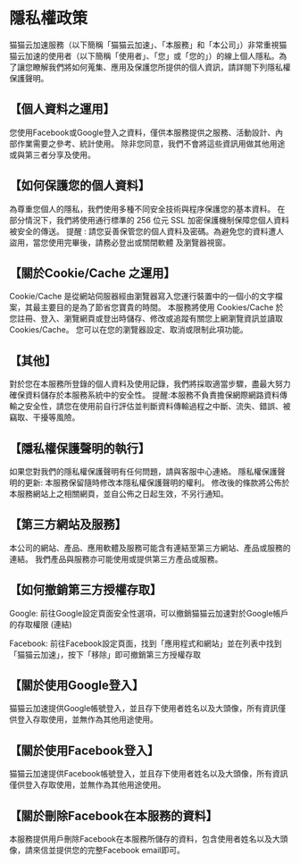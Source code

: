 # 隱私權政策
 

猫猫云加速服務（以下簡稱「猫猫云加速」、「本服務」和「本公司」）非常重視猫猫云加速的使用者（以下簡稱「使用者」、「您」或「您的」）的線上個人隱私。為了讓您瞭解我們將如何蒐集、應用及保護您所提供的個人資訊，請詳閱下列隱私權保護聲明。

 

## 【個人資料之運用】
您使用Facebook或Google登入之資料，僅供本服務提供之服務、活動設計、內部作業需要之參考、統計使用。
除非您同意，我們不會將這些資訊用做其他用途或與第三者分享及使用。

 

## 【如何保護您的個人資料】
為尊重您個人的隱私，我們使用多種不同安全技術與程序保護您的基本資料。
在部分情況下，我們將使用通行標準的 256 位元 SSL 加密保護機制保障您個人資料被安全的傳送。
提醒 : 請您妥善保管您的個人資料及密碼。為避免您的資料遭人盜用，當您使用完畢後，請務必登出或關閉軟體 及瀏覽器視窗。

 

## 【關於Cookie/Cache 之運用】
Cookie/Cache 是從網站伺服器經由瀏覽器寫入您運行裝置中的一個小的文字檔案，其最主要目的是為了節省您寶貴的時間。
本服務將使用 Cookies/Cache 於您註冊、登入、瀏覽網頁或登出時儲存、修改或追蹤有關您上網瀏覽資訊並讀取 Cookies/Cache。
您可以在您的瀏覽器設定、取消或限制此項功能。

 

## 【其他】
對於您在本服務所登錄的個人資料及使用記錄，我們將採取適當步驟，盡最大努力確保資料儲存於本服務系統中的安全性。
提醒:本服務不負責擔保網際網路資料傳輸之安全性，請您在使用前自行評估並判斷資料傳輸過程之中斷、流失、錯誤、被竊取、干擾等風險。

 

## 【隱私權保護聲明的執行】
如果您對我們的隱私權保護聲明有任何問題，請與客服中心連絡。
隱私權保護聲明的更新: 本服務保留隨時修改本隱私權保護聲明的權利。
修改後的條款將公佈於本服務網站上之相關網頁，並自公佈之日起生效，不另行通知。

 

## 【第三方網站及服務】
本公司的網站、產品、應用軟體及服務可能含有連結至第三方網站、產品或服務的連結。
我們產品與服務亦可能使用或提供第三方產品或服務。

 

## 【如何撤銷第三方授權存取】
Google: 前往Google設定頁面安全性選項，可以撤銷猫猫云加速對於Google帳戶的存取權限 (連結)

Facebook: 前往Facebook設定頁面，找到「應用程式和網站」並在列表中找到「猫猫云加速」，按下「移除」即可撤銷第三方授權存取

 

## 【關於使用Google登入】
猫猫云加速提供Google帳號登入，並且存下使用者姓名以及大頭像，所有資訊僅供登入存取使用，並無作為其他用途使用。

 

## 【關於使用Facebook登入】
猫猫云加速提供Facebook帳號登入，並且存下使用者姓名以及大頭像，所有資訊僅供登入存取使用，並無作為其他用途使用。

 

## 【關於刪除Facebook在本服務的資料】
本服務提供用戶刪除Facebook在本服務所儲存的資料，包含使用者姓名以及大頭像，請來信並提供您的完整Facebook email即可。

 
